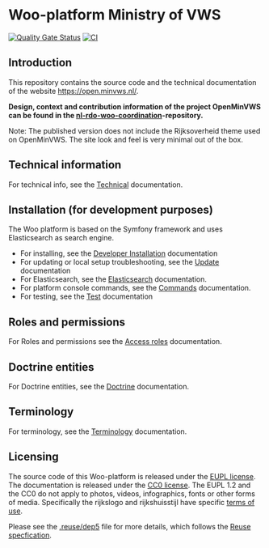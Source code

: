 # Woo-platform Ministry of VWS

[![Quality Gate Status](https://sonarcloud.io/api/project_badges/measure?project=nl-rdo-woo-web-private&metric=alert_status&token=b35ec24b06834af668d51efc85b6f181dabf4a5b)](https://sonarcloud.io/summary/new_code?id=nl-rdo-woo-web-private) [![CI](https://github.com/minvws/nl-rdo-woo-web-private/actions/workflows/ci.yml/badge.svg)](https://github.com/minvws/nl-rdo-woo-web-private/actions/workflows/ci.yml)

## Introduction

This repository contains the source code and the technical documentation of the website <https://open.minvws.nl/>.

**Design, context and contribution information of the project OpenMinVWS can be found in the [nl-rdo-woo-coordination](https://github.com/minvws/nl-rdo-woo-coordination)-repository.**

Note: The published version does not include the Rijksoverheid theme used on OpenMinVWS. The site look and feel is very minimal out of the box.

## Technical information

For technical info, see the [Technical](docs/technische-documentatie/technical.md) documentation.

## Installation (for development purposes)

The Woo platform is based on the Symfony framework and uses Elasticsearch as search engine.

- For installing, see the [Developer Installation](docs/technische-documentatie/development_install.md) documentation
- For updating or local setup troubleshooting, see the [Update](docs/technische-documentatie/update.md) documentation
- For Elasticsearch, see the [Elasticsearch](docs/technische-documentatie/elastic_index.md) documentation.
- For platform console commands, see the [Commands](docs/technische-documentatie/commands.md) documentation.
- For testing, see the [Test](docs/technische-documentatie/test.md) documentation

## Roles and permissions

For Roles and permissions see the [Access roles](docs/technische-documentatie/access-roles.md) documentation.

## Doctrine entities

For Doctrine entities, see the [Doctrine](docs/technische-documentatie/doctrine.md) documentation.

## Terminology

For terminology, see the [Terminology](docs/technische-documentatie/terminology.md) documentation.

## Licensing

The source code of this Woo-platform is released under the [EUPL license](./LICENSES/EUPL-1.2.txt).
The documentation is released under the [CC0 license](./LICENSES/CC0-1.0.txt).
The EUPL 1.2 and the CC0 do not apply to photos, videos, infographics, fonts or other forms of media.
Specifically the rijkslogo and rijkshuisstijl have specific [terms of use](./LICENSES/LicenseRef-Proprietary.txt).

Please see the [.reuse/dep5](./.reuse/dep5) file for more details, which follows the [Reuse specfication](https://reuse.software/spec/).
